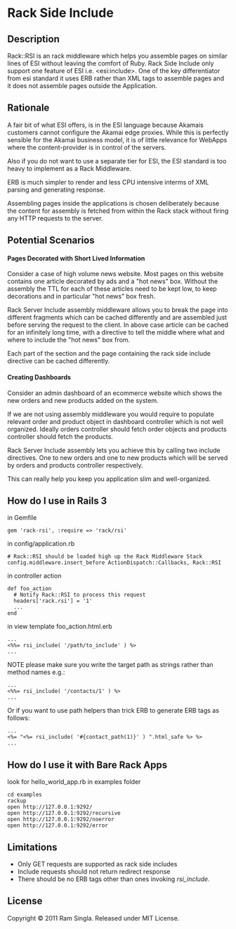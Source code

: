 Rack Side Include
=================

Description
-----------

Rack::RSI is an rack middleware which helps you assemble pages on
similar lines of ESI without leaving the comfort of Ruby. Rack Side
Include only support one feature of ESI i.e. &lt;esi:include&gt;. One of
the key differentiator from esi standard it uses ERB rather than XML
tags to assemble pages and it does not assemble pages outside the
Application.

Rationale
---------

A fair bit of what ESI offers, is in the ESI language because Akamais
customers cannot configure the Akamai edge proxies. While this is
perfectly sensible for the Akamai business model, it is of little
relevance for WebApps where the content-provider is in control of the
servers.

Also if you do not want to use a separate tier for ESI, the ESI standard
is too heavy to implement as a Rack Middleware.

ERB is much simpler to render and less CPU intensive interms of XML
parsing and generating response.

Assembling pages inside the applications is chosen deliberately because
the content for assembly is fetched from within the Rack stack without
firing any HTTP requests to the server.

Potential Scenarios
-------------------

#### Pages Decorated with Short Lived Information

Consider a case of high volume news website. Most pages on this website
contains one article decorated by ads and a "hot news" box. Without the
assembly the TTL for each of these articles need to be kept low, to keep
decorations and in particular "hot news" box fresh.

Rack Server Include assembly middleware allows you to break the page
into different fragments which can be cached differently and are
assembled just before serving the request to the client. In above case
article can be cached for an infinitely long time, with a directive to
tell the middle where what and where to include the "hot news" box from.

Each part of the section and the page containing the rack side include
directive can be cached differently.

#### Creating Dashboards

Consider an admin dashboard of an ecommerce website which shows the new
orders and new products added on the system.

If we are not using assembly middleware you would require to populate
relevant order and product object in dashboard controller which is not
well organized. Ideally orders controller should fetch order objects and
products controller should fetch the products.

Rack Server Include assembly lets you achieve this by calling two
include directives. One to new orders and one to new products which will
be served by orders and products controller respectively.

This can really help you keep you application slim and well-organized.

How do I use in Rails 3
-----------------------

in Gemfile

    gem 'rack-rsi', :require => 'rack/rsi'

in config/application.rb

    # Rack::RSI should be loaded high up the Rack Middleware Stack
    config.middleware.insert_before ActionDispatch::Callbacks, Rack::RSI

in controller action

    def foo_action
      # Notify Rack::RSI to process this request
      headers['rack.rsi'] = '1'
      ...
    end

in view template foo_action.html.erb

    ...
    <%%= rsi_include( '/path/to_include' ) %>
    ...

NOTE please make sure you write the target path as strings rather than
method names e.g.:

    ...
    <%%= rsi_include( '/contacts/1' ) %>
    ...

Or if you want to use path helpers than trick ERB to generate ERB tags
as follows:

    ...
    <%= "<%= rsi_include( '#{contact_path(1)}' ) ".html_safe %> %>
    ...

How do I use it with Bare Rack Apps
-----------------------------------

look for hello_world_app.rb in examples folder

    cd examples
    rackup
    open http://127.0.0.1:9292/
    open http://127.0.0.1:9292/recursive
    open http://127.0.0.1:9292/noerror
    open http://127.0.0.1:9292/error


Limitations
------------

* Only GET requests are supported as rack side includes
* Include requests should not return redirect response
* There should be no ERB tags other than ones invoking *rsi_include*.

License
-------

Copyright &copy; 2011 Ram Singla. Released under MIT License.
